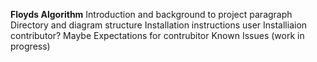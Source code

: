 **Floyds Algorithm**
Introduction and background to project paragraph
Directory and diagram structure
Installation instructions user
Installiaion contributor? Maybe
Expectations for contrubitor
Known Issues (work in progress)



